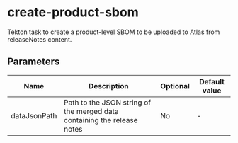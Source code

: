 # create-product-sbom

Tekton task to create a product-level SBOM to be uploaded to Atlas from
releaseNotes content.

## Parameters

| Name             | Description                                                              | Optional | Default value |
|------------------|--------------------------------------------------------------------------|----------|---------------|
| dataJsonPath     | Path to the JSON string of the merged data containing the release notes  | No       | -             |

